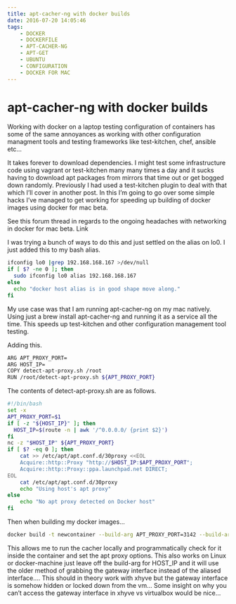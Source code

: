 ```yaml
---
title: apt-cacher-ng with docker builds
date: 2016-07-20 14:05:46
tags:
    - DOCKER 
    - DOCKERFILE 
    - APT-CACHER-NG 
    - APT-GET 
    - UBUNTU 
    - CONFIGURATION 
    - DOCKER FOR MAC
---
```


# apt-cacher-ng with docker builds

Working with docker on a laptop testing configuration of containers has some of the same annoyances as working with other configuration managment tools and testing frameworks like test-kitchen, chef, ansible etc…

It takes forever to download dependencies. I might test some infrastructure code using vagrant or test-kitchen many many times a day and it sucks having to download apt packages from mirrors that time out or get bogged down randomly. Previously I had used a test-kitchen plugin to deal with that which I’ll cover in another post. In this I’m going to go over some simple hacks I’ve managed to get working for speeding up building of docker images using docker for mac beta.

See this forum thread in regards to the ongoing headaches with networking in docker for mac beta. Link

I was trying a bunch of ways to do this and just settled on the alias on lo0.
I just added this to my bash alias.

``` bash
ifconfig lo0 |grep 192.168.168.167 >/dev/null
if [ $? -ne 0 ]; then
  sudo ifconfig lo0 alias 192.168.168.167
else
  echo "docker host alias is in good shape move along."
fi
```

My use case was that I am running apt-cacher-ng on my mac natively. Using just a brew install apt-cacher-ng and running it as a service all the time. This speeds up test-kitchen and other configuration management tool testing.

Adding this.

``` bash
ARG APT_PROXY_PORT=
ARG HOST_IP=
COPY detect-apt-proxy.sh /root
RUN /root/detect-apt-proxy.sh ${APT_PROXY_PORT}
```


The contents of detect-apt-proxy.sh are as follows.

``` bash
#!/bin/bash
set -x
APT_PROXY_PORT=$1
if [ -z "${HOST_IP}" ]; then
  HOST_IP=$(route -n | awk '/^0.0.0.0/ {print $2}')
fi
nc -z "$HOST_IP" ${APT_PROXY_PORT}
if [ $? -eq 0 ]; then
    cat >> /etc/apt/apt.conf.d/30proxy <<EOL
    Acquire::http::Proxy "http://$HOST_IP:$APT_PROXY_PORT";
    Acquire::http::Proxy::ppa.launchpad.net DIRECT;
EOL
    cat /etc/apt/apt.conf.d/30proxy
    echo "Using host's apt proxy"
else
    echo "No apt proxy detected on Docker host"
fi
```

Then when building my docker images…

``` bash 
docker build -t newcontainer --build-arg APT_PROXY_PORT=3142 --build-arg HOST_IP=192.168.168.167 .
```

This allows me to run the cacher locally and programmatically check for it inside the container and set the apt proxy options. This also works on Linux or docker-machine just leave off the build-arg for HOST_IP and it will use the older method of grabbing the gateway interface instead of the aliased interface…. This should in theory work with xhyve but the gateway interface is somehow hidden or locked down from the vm… Some insight on why you can’t access the gateway interface in xhyve vs virtualbox would be nice…